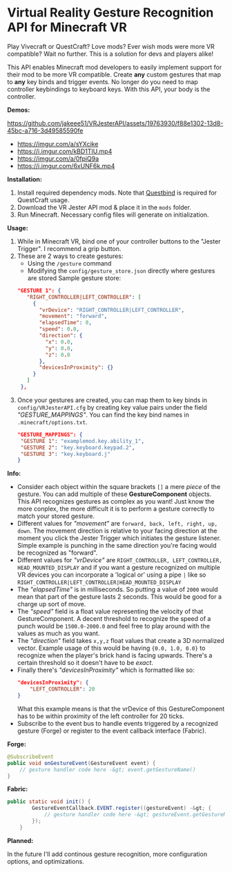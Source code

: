 # Virtual Reality Gesture Recognition API for Minecraft VR

Play Vivecraft or QuestCraft? Love mods? Ever wish mods were more VR compatible? Wait no further. This is a solution for devs and players alike!

This API enables Minecraft mod developers to easily implement support for their mod to be more VR compatible. Create **any** custom gestures that map to **any** key binds and trigger events. No longer do you need to map controller keybindings to keyboard keys. With this API, your body is the controller.

__Demos:__

https://github.com/jakeee51/VRJesterAPI/assets/19763930/f88e1302-13d8-45bc-a716-3d49585590fe
- https://imgur.com/a/sYXcike 
- https://i.imgur.com/kBD1TIU.mp4 
- https://imgur.com/a/0fpiQ9a 
- https://i.imgur.com/6xUNF6k.mp4 

__Installation:__

1. Install required dependency mods. Note that [Questbind](https://modrinth.com/mod/questbind) is required for QuestCraft usage.
2. Download the VR Jester API mod & place it in the `mods` folder.
3. Run Minecraft. Necessary config files will generate on initialization.

__Usage:__

1. While in Minecraft VR, bind one of your controller buttons to the "Jester Trigger". I recommend a grip button.
2. These are 2 ways to create gestures:
   - Using the `/gesture` command
   - Modifying the `config/gesture_store.json` directly where gestures are stored
   Sample gesture store:
   ```json
   "GESTURE 1": {
      "RIGHT_CONTROLLER|LEFT_CONTROLLER": [
        {
          "vrDevice": "RIGHT_CONTROLLER|LEFT_CONTROLLER",
          "movement": "forward",
          "elapsedTime": 0,
          "speed": 0.0,
          "direction": {
            "x": 0.0,
            "y": 0.0,
            "z": 0.0
          },
          "devicesInProximity": {}
        }
      ]
    },
   ```
3. Once your gestures are created, you can map them to key binds in `config/VRJesterAPI.cfg` by creating key value pairs under the field *"GESTURE_MAPPINGS"*. You can find the key bind names in `.minecraft/options.txt`.
   ```json
   "GESTURE_MAPPINGS": {
    "GESTURE 1": "examplemod.key.ability_1",
    "GESTURE 2": "key.keyboard.keypad.2",
    "GESTURE 3": "key.keyboard.j"
   }
   ```

__Info:__

- Consider each object within the square brackets `[]` a mere *piece* of the gesture. You can add multiple of these **GestureComponent** objects. This API recognizes gestures as complex as you want! Just know the more conplex, the more difficult it is to perform a gesture correctly to match your stored gesture.
- Different values for *"movement"* are `forward, back, left, right, up, down`. The movement direction is relative to your facing direction at the moment you click the Jester Trigger which initiates the gesture listener. Simple example is punching in the same direction you're facing would be recognized as "forward".
- Different values for *"vrDevice"* are `RIGHT_CONTROLLER, LEFT_CONTROLLER, HEAD_MOUNTED_DISPLAY` and if you want a gesture recognized on multiple VR devices you can incorporate a 'logical or' using a pipe `|` like so `RIGHT_CONTROLLER|LEFT_CONTROLLER|HEAD_MOUNTED_DISPLAY`
- The *"elapsedTime"* is in milliseconds. So putting a value of `2000` would mean that part of the gesture lasts 2 seconds. This would be good for a charge up sort of move.
- The *"speed"* field is a float value representing the velocity of that GestureComponent. A decent threshold to recognize the speed of a punch would be `1500.0-2000.0` and feel free to play around with the values as much as you want.
- The *"direction"* field takes `x,y,z` float values that create a 3D normalized vector. Example usage of this would be having `{0.0, 1.0, 0.0}` to recognize when the player's brick hand is facing upwards. There's a certain threshold so it doesn't have to be *exact*.
- Finally there's *"devicesInProximity"* which is formatted like so:
  ```json
  "devicesInProximity": {
      "LEFT_CONTROLLER": 20
  }
  ```
  What this example means is that the vrDevice of this GestureComponent has to be within proximity of the left controller for 20 ticks.
- Subscribe to the event bus to handle events triggered by a recognized gesture (Forge) or register to the event callback interface (Fabric).

**Forge:**
```java
@SubscribeEvent
public void onGestureEvent(GestureEvent event) {
    // gesture handler code here -&gt; event.getGestureName()
}
```

**Fabric:**
```java
public static void init() {
        GestureEventCallback.EVENT.register((gestureEvent) -&gt; {
            // gesture handler code here -&gt; gestureEvent.getGestureName()
        });
    }
```

__Planned:__

In the future I'll add continous gesture recognition, more configuration options, and optimizations.
